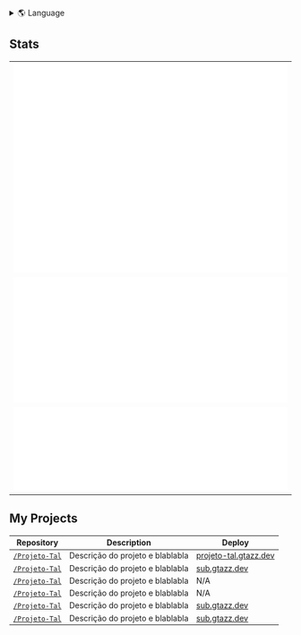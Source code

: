 <details>
<summary>🌎 Language</summary>
<br>
  
* en (Current)
* [pt-BR](./i18n/README-pt-BR.md)
---

</details>

## Stats

<table>
  <tbody>
    <tr>
      <td>
        <img src="metrics.base.svg" alt="GitHub base stats">
      </td>
    </tr>
    <tr>
      <td>
        <img src="metrics.plugin.isocalendar.svg" alt="GitHub contrib stats">
      </td>
    </tr>
    <tr>
      <td>
        <img src="metrics.plugin.languages.svg" alt="GitHub languages stats">
      </td>
    </tr>
  </tbody>
</table>

## My Projects

Repository                                             | Description                      | Deploy  
------------------------------------------------------ | -------------------------------- | ------------------------------------- 
[`/Projeto-Tal`](https://github.com/GTazz/Projeto-Tal) | Descrição do projeto e blablabla | [projeto-tal.gtazz.dev](https://projeto-tal.gtazz.dev)
[`/Projeto-Tal`](https://github.com/GTazz/Projeto-Tal) | Descrição do projeto e blablabla | [sub.gtazz.dev](https://sub.gtazz.dev)
[`/Projeto-Tal`](https://github.com/GTazz/Projeto-Tal) | Descrição do projeto e blablabla | N/A
[`/Projeto-Tal`](https://github.com/GTazz/Projeto-Tal) | Descrição do projeto e blablabla | N/A
[`/Projeto-Tal`](https://github.com/GTazz/Projeto-Tal) | Descrição do projeto e blablabla | [sub.gtazz.dev](https://sub.gtazz.dev)
[`/Projeto-Tal`](https://github.com/GTazz/Projeto-Tal) | Descrição do projeto e blablabla | [sub.gtazz.dev](https://sub.gtazz.dev)
